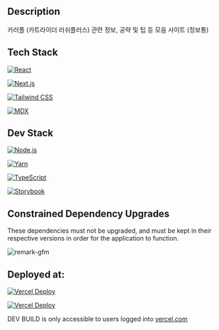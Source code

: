 ## Description

카러플 (카트라이더 러쉬플러스) 관련 정보, 공략 및 팁 등 모음 사이트 (정보통)

## Tech Stack

[![React](https://img.shields.io/badge/React-18.2.0-gray?labelColor=222222&style=for-the-badge&logo=React&link=https://react.dev/)](https://react.dev/)

[![Next.js](https://img.shields.io/badge/Next.js-14.13.0-gray?labelColor=black&style=for-the-badge&logo=Next.js&logoColor=white&link=https://nextjs.org/)](https://nextjs.org/)

[![Tailwind CSS](https://img.shields.io/badge/Tailwind%20CSS-3.4.1-gray?labelColor=38B2AC&style=for-the-badge&logo=Tailwind+CSS&logoColor=white&link=https://tailwindcss.com/)](https://tailwindcss.com/)

[![MDX](https://img.shields.io/badge/MDX-3.4.1-gray?labelColor=fcb32c&style=for-the-badge&logo=MDX&logoColor=black&link=https://mdxjs.com/)](https://mdxjs.com/)

## Dev Stack

[![Node.js](https://img.shields.io/badge/Node.js-%5E18.17.0-gray?labelColor=407f40&style=for-the-badge&logo=Node.js&logoColor=white&link=https://nodejs.org/en)](https://nodejs.org/en)

[![Yarn](https://img.shields.io/badge/Yarn-%5E4.1.1-gray?labelColor=2c8ebb&style=for-the-badge&logo=Yarn&logoColor=white&link=https://yarnpkg.com/)](https://yarnpkg.com/)

[![TypeScript](https://img.shields.io/badge/TypeScript-%5E5.4.2-gray?labelColor=0288d1&style=for-the-badge&logo=TypeScript&logoColor=white&link=https://www.typescriptlang.org/)](https://www.typescriptlang.org/)

[![Storybook](https://img.shields.io/badge/Storybook-%5E8.0.0-gray?labelColor=ff4785&style=for-the-badge&logo=Storybook&logoColor=white&link=https://storybook.js.org/)](https://storybook.js.org/)

## Constrained Dependency Upgrades

These dependencies must not be upgraded, and must be kept in their respective versions in order for the application to function.

![remark-gfm](https://img.shields.io/badge/remark--gfm-3.0.1-dc2626?style=for-the-badge)

## Deployed at:

[![Vercel Deploy](https://therealsujitk-vercel-badge.vercel.app/?app=krrpinfo&style=for-the-badge&label=Prod+Build)](https://krrpinfo.vercel.app/)

[![Vercel Deploy](https://therealsujitk-vercel-badge.vercel.app/?app=krrpinfo-dev&style=for-the-badge&label=Dev+Build)](https://krrpinfo-dev.vercel.app/)

DEV BUILD is only accessible to users logged into [vercel.com](https://vercel.com)
